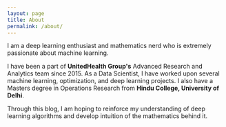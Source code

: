 ```yaml
---
layout: page
title: About
permalink: /about/
---
```


I am a deep learning enthusiast and mathematics nerd who is extremely passionate about machine learning.

I have been a part of **UnitedHealth Group's** Advanced Research and Analytics team since 2015. As a Data Scientist, I have worked upon several machine learning, optimization, and deep learning projects. I also have a Masters degree in Operations Research from **Hindu College, University of Delhi**. 

Through this blog, I am hoping to reinforce my understanding of deep learning algorithms and develop intuition of the mathematics behind it.
